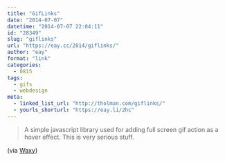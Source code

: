 ```yaml
---
title: "GifLinks"
date: "2014-07-07"
datetime: "2014-07-07 22:04:11"
id: "28349"
slug: "giflinks"
url: "https://eay.cc/2014/giflinks/"
author: "eay"
format: "link"
categories:
  - 0815
tags:
  - gifs
  - webdesign
meta:
  - linked_list_url: "http://tholman.com/giflinks/"
  - yourls_shorturl: "https://eay.li/2hc"
---
```


> A simple javascript library used for adding full screen gif action as a hover effect. This is very serious stuff.

(via [Waxy](http://waxy.org/links/))
